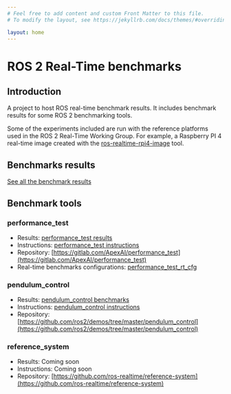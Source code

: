 ```yaml
---
# Feel free to add content and custom Front Matter to this file.
# To modify the layout, see https://jekyllrb.com/docs/themes/#overriding-theme-defaults

layout: home
---
```


# ROS 2 Real-Time benchmarks

## Introduction

A project to host ROS real-time benchmark results. It includes benchmark results
for some ROS 2 benchmarking tools.

Some of the experiments included are run with the reference platforms used in the
ROS 2 Real-Time Working Group. For example, a Raspberry PI 4 real-time image
created with the [ros-realtime-rpi4-image](https://github.com/ros-realtime/ros-realtime-rpi4-image)
tool.

## Benchmarks results

[See all the benchmark results](/benchmark_results/index.html)

## Benchmark tools

### performance_test

- Results: [performance_test results](/benchmark_results/performance_test_benchmarks/index.html)
- Instructions: [performance_test instructions](/benchmark_results/performance_test_benchmarks/README.md)
- Repository: [https://gitlab.com/ApexAI/performance_test](https://gitlab.com/ApexAI/performance_test)
- Real-time benchmarks configurations: [performance_test_rt_cfg](https://github.com/ros-realtime/performance_test_rt_cfg)

### pendulum_control

- Results: [pendulum_control benchmarks](/benchmark_results/pendulum_demo_benchmarks/index.html)
- Instructions: [pendulum_control instructions](/benchmark_results/pendulum_demo_benchmarks/README.md)
- Repository: [https://github.com/ros2/demos/tree/master/pendulum_control](https://github.com/ros2/demos/tree/master/pendulum_control)

### reference_system

- Results: Coming soon
- Instructions: Coming soon
- Repository: [https://github.com/ros-realtime/reference-system](https://github.com/ros-realtime/reference-system)
